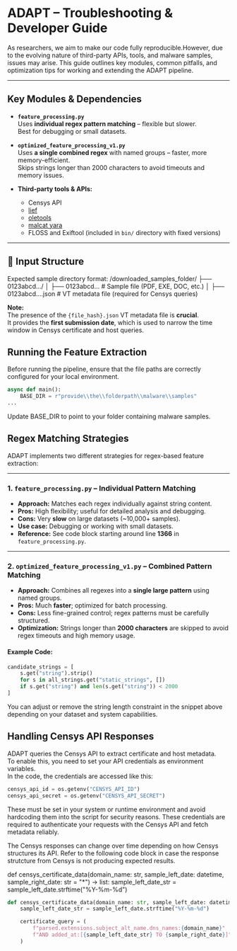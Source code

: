 # ADAPT – Troubleshooting & Developer Guide

As researchers, we aim to make our code fully reproducible.However, due to the evolving nature of third-party APIs, tools, and malware samples, 
issues may arise. This guide outlines key modules, common pitfalls, and optimization tips for working and extending the ADAPT pipeline.

---

## Key Modules & Dependencies

- **`feature_processing.py`**  
  Uses **individual regex pattern matching** – flexible but slower.  
  Best for debugging or small datasets.

- **`optimized_feature_processing_v1.py`**  
  Uses **a single combined regex** with named groups – faster, more memory-efficient.  
  Skips strings longer than 2000 characters to avoid timeouts and memory issues.

- **Third-party tools & APIs:**  
  - Censys API  
  - [lief](https://lief.quarkslab.com/)  
  - [oletools](https://github.com/decalage2/oletools)  
  - [malcat yara](https://malcat.fr/)  
  - FLOSS and Exiftool (included in `bin/` directory with fixed versions)

---

## 📂 Input Structure

Expected sample directory format:
/downloaded_samples_folder/
    ├── 0123abcd…/
    │   ├── 0123abcd…           # Sample file (PDF, EXE, DOC, etc.)
    │   ├── 0123abcd….json      # VT metadata file (required for Censys queries)

 **Note:**  
The presence of the `{file_hash}.json` VT metadata file is **crucial**.  
It provides the **first submission date**, which is used to narrow the time window in Censys certificate and host queries.

## Running the Feature Extraction

Before running the pipeline, ensure that the file paths are correctly configured for your local environment.

```python
async def main():
    BASE_DIR = r"provide\\the\\folderpath\\malware\\samples"
...
```
Update BASE_DIR to point to your folder containing malware samples.

## Regex Matching Strategies

ADAPT implements two different strategies for regex-based feature extraction:

---

### 1. `feature_processing.py` – Individual Pattern Matching

- **Approach:** Matches each regex individually against string content.
- **Pros:** High flexibility; useful for detailed analysis and debugging.
- **Cons:** Very **slow** on large datasets (~10,000+ samples).
- **Use case:** Debugging or working with small datasets.
- **Reference:** See code block starting around line **1366** in `feature_processing.py`.

---

### 2. `optimized_feature_processing_v1.py` – Combined Pattern Matching

- **Approach:** Combines all regexes into a **single large pattern** using named groups.
- **Pros:** Much **faster**; optimized for batch processing.
- **Cons:** Less fine-grained control; regex patterns must be carefully structured.
- **Optimization:** Strings longer than **2000 characters** are skipped to avoid regex timeouts and high memory usage.

#### Example Code:
```python
candidate_strings = [
    s.get("string").strip()
    for s in all_strings.get("static_strings", [])
    if s.get("string") and len(s.get("string")) < 2000
]
```
You can adjust or remove the string length constraint in the snippet above depending on your dataset and system capabilities.


## Handling Censys API Responses

ADAPT queries the Censys API to extract certificate and host metadata.  
To enable this, you need to set your API credentials as environment variables.  
In the code, the credentials are accessed like this:

```python
censys_api_id = os.getenv("CENSYS_API_ID")
censys_api_secret = os.getenv("CENSYS_API_SECRET")
```

These must be set in your system or runtime environment and avoid hardcoding them into the script for security reasons.
These credentials are required to authenticate your requests with the Censys API and fetch metadata reliably.

The Censys responses can change over time depending on how Censys structures its API.
Refer to the following code block in case the response strutcture from Censys is not producing expected results.

def censys_certificate_data(domain_name: str, sample_left_date: datetime, sample_right_date: str = "*") -> list:
    sample_left_date_str = sample_left_date.strftime("%Y-%m-%d")

```python
def censys_certificate_data(domain_name: str, sample_left_date: datetime, sample_right_date: str = "*") -> list:
    sample_left_date_str = sample_left_date.strftime("%Y-%m-%d")

    certificate_query = (
        f"parsed.extensions.subject_alt_name.dns_names:{domain_name}"
        f"AND added_at:[{sample_left_date_str} TO {sample_right_date}]"
    )
```

